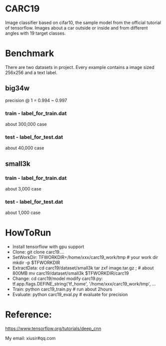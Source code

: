 # CARC19
Image classifier based on cifar10, the sample model from the official tutorial of tensorflow. 
Images about a car outside or inside and from different angles with 19 target classes.

# Benchmark
There are two datasets in project.
Every example contains a image sized 256x256 and a text label.

## big34w
 precision @ 1 = 0.994 ~ 0.997
### train - label_for_train.dat
 about 300,000 case
### test - label_for_test.dat
 about 40,000 case

## small3k
### train - label_for_train.dat
 about 3,000 case
### test - label_for_test.dat
 about 1,000 case

# HowToRun
* Install tensorflow with gpu support
* Clone: git clone carc19....
* SetWorkDir: 
    TFWORKDIR=/home/xxx/carc19_work/tmp  # your work dir
    mkdir -p $TFWORKDIR 
* ExtractData: 
    cd carc19/dataset/small3k 
    tar zxf image.tar.gz ;    # about 800MB
    mv carc19/dataset/small3k $TFWORKDIR/carc19
* Change:
    cd carc19/model
    modify carc19.py: tf.app.flags.DEFINE_string('tf_home', '/home/xxx/carc19_work/tmp', ... 
* Train:
    python carc19_train.py   # run about 2hours
* Evaluate:
    python carc19_eval.py    # evaluate for precision

# Reference:
  https://www.tensorflow.org/tutorials/deep_cnn

My email: xiusir#qq.com
